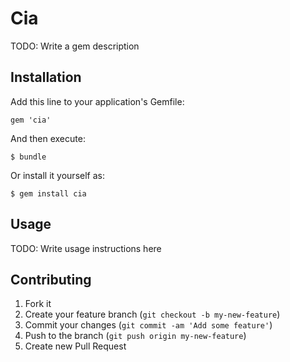 # Cia

TODO: Write a gem description

## Installation

Add this line to your application's Gemfile:

    gem 'cia'

And then execute:

    $ bundle

Or install it yourself as:

    $ gem install cia

## Usage

TODO: Write usage instructions here

## Contributing

1. Fork it
2. Create your feature branch (`git checkout -b my-new-feature`)
3. Commit your changes (`git commit -am 'Add some feature'`)
4. Push to the branch (`git push origin my-new-feature`)
5. Create new Pull Request
